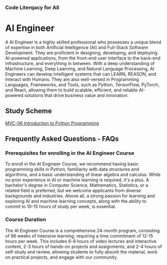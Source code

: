 ### Code Literqacy for All

# AI Engineer
A AI Engineer is a highly skilled professional who possesses a unique blend of expertise in both Artificial Intelligence (AI) and Full-Stack Software Development. They are proficient in designing, developing, and deploying AI-powered applications, from the front-end user interface to the back-end infrastructure, and everything in between. With a deep understanding of Machine Learning, Deep Learning, and Natural Language Processing, AI Engineers can develop intelligent systems that can LEARN, REASON, and Interact with Humans. They are also well-versed in Programming Languages, Frameworks, and Tools, such as Python, TensorFlow, PyTorch, and React, allowing them to build scalable, efficient, and reliable AI-powered solutions that drive business value and innovation.

## Study Scheme
[MVC-06 Introduction to Python Programming](/Courses/Introduction_to_Python_Programming/Readme.md)


## Frequently Asked Questions - FAQs

### Prerequisites for enrolling in the AI Engineer Course
To enroll in the AI Engineer Course, we recommend having basic programming skills in Python, familiarity with data structures and algorithms, and a basic understanding of linear algebra and calculus. While no prior experience in AI or machine learning is required, it's a plus. A bachelor's degree in Computer Science, Mathematics, Statistics, or a related field is preferred, but we welcome applicants from diverse backgrounds and industries. Above all, a strong passion for learning and exploring AI and machine learning concepts, along with the ability to commit to 10-15 hours of study per week, is essential.

### Course Duration
The AI Engineer Course is a comprehensive 24-month program, consisting of 96 weeks of intensive learning, requiring a time commitment of 12-15 hours per week. This includes 6-8 hours of video lectures and interactive content, 2-3 hours of hands-on projects and assignments, and 2-4 hours of self-study and review, allowing students to fully absorb the material, work on practical projects, and engage with our community.
